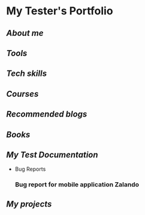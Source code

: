 # My Tester's Portfolio

## *About me*

## *Tools*

## *Tech skills*

## *Courses*

## *Recommended blogs*

## *Books*

## *My Test Documentation*

* Bug Reports
  ### Bug report for mobile application Zalando

## *My projects*
